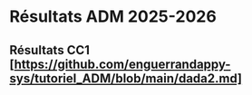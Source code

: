# Résultats ADM 2025-2026
## Résultats CC1 [https://github.com/enguerrandappy-sys/tutoriel_ADM/blob/main/dada2.md]
